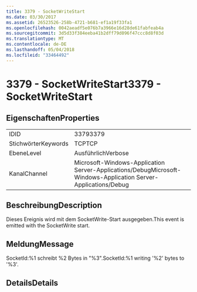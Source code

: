 ```yaml
---
title: 3379 - SocketWriteStart
ms.date: 03/30/2017
ms.assetid: 26523526-258b-4721-b681-ef1a19f33fa1
ms.openlocfilehash: 0042aeadf5e076b7a3966e16d28de61fabfeab4a
ms.sourcegitcommit: 3d5d33f384eeba41b2dff79d096f47ccc8d8f03d
ms.translationtype: MT
ms.contentlocale: de-DE
ms.lasthandoff: 05/04/2018
ms.locfileid: "33464492"
---
```

# <a name="3379---socketwritestart"></a><span data-ttu-id="50388-102">3379 - SocketWriteStart</span><span class="sxs-lookup"><span data-stu-id="50388-102">3379 - SocketWriteStart</span></span>
## <a name="properties"></a><span data-ttu-id="50388-103">Eigenschaften</span><span class="sxs-lookup"><span data-stu-id="50388-103">Properties</span></span>  
  
|||  
|-|-|  
|<span data-ttu-id="50388-104">ID</span><span class="sxs-lookup"><span data-stu-id="50388-104">ID</span></span>|<span data-ttu-id="50388-105">3379</span><span class="sxs-lookup"><span data-stu-id="50388-105">3379</span></span>|  
|<span data-ttu-id="50388-106">Stichwörter</span><span class="sxs-lookup"><span data-stu-id="50388-106">Keywords</span></span>|<span data-ttu-id="50388-107">TCP</span><span class="sxs-lookup"><span data-stu-id="50388-107">TCP</span></span>|  
|<span data-ttu-id="50388-108">Ebene</span><span class="sxs-lookup"><span data-stu-id="50388-108">Level</span></span>|<span data-ttu-id="50388-109">Ausführlich</span><span class="sxs-lookup"><span data-stu-id="50388-109">Verbose</span></span>|  
|<span data-ttu-id="50388-110">Kanal</span><span class="sxs-lookup"><span data-stu-id="50388-110">Channel</span></span>|<span data-ttu-id="50388-111">Microsoft-Windows-Application Server-Applications/Debug</span><span class="sxs-lookup"><span data-stu-id="50388-111">Microsoft-Windows-Application Server-Applications/Debug</span></span>|  
  
## <a name="description"></a><span data-ttu-id="50388-112">Beschreibung</span><span class="sxs-lookup"><span data-stu-id="50388-112">Description</span></span>  
 <span data-ttu-id="50388-113">Dieses Ereignis wird mit dem SocketWrite-Start ausgegeben.</span><span class="sxs-lookup"><span data-stu-id="50388-113">This event is emitted with the SocketWrite start.</span></span>  
  
## <a name="message"></a><span data-ttu-id="50388-114">Meldung</span><span class="sxs-lookup"><span data-stu-id="50388-114">Message</span></span>  
 <span data-ttu-id="50388-115">SocketId:%1 schreibt %2 Bytes in "%3".</span><span class="sxs-lookup"><span data-stu-id="50388-115">SocketId:%1 writing '%2' bytes to '%3'.</span></span>  
  
## <a name="details"></a><span data-ttu-id="50388-116">Details</span><span class="sxs-lookup"><span data-stu-id="50388-116">Details</span></span>
